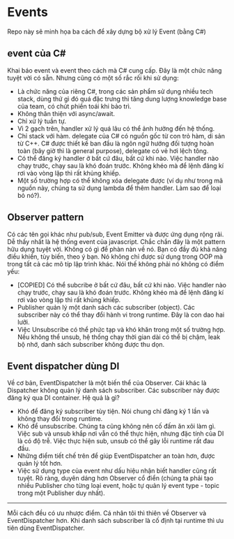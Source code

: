 # Events
Repo này sẽ minh họa ba cách để xây dựng bộ xử lý Event (bằng C#)

## event của C#
Khai báo event và event theo cách mà C# cung cấp. Đây là một chức năng tuyệt vời có sẵn. Nhưng cũng có một số rắc rối khi sử dụng:
- Là chức năng của riêng C#, trong các sản phẩm sử dụng nhiều tech stack, dùng thứ gì đó quá đặc trưng thì tăng dung lượng knowledge base của team, có chút phiền toái khi bảo trì.
- Không thân thiện với async/await.
- Chỉ xử lý tuần tự.
- Vì 2 gạch trên, handler xử lý quá lâu có thể ảnh hưởng đến hệ thống.
- Chỉ stack với hàm. delegate của C# có nguồn gốc từ con trỏ hàm, di sản từ C++. C# được thiết kế ban đầu là ngôn ngữ hướng đối tượng hoàn toàn (bây giờ thì là general purpose), delegate có vẻ hơi lệch tông.
- Có thể đăng ký handler ở bất cứ đâu, bất cứ khi nào. Việc handler nào chạy trước, chạy sau là khó đoán trước. Không khéo mà để lệnh đăng kí rơi vào vòng lặp thì rất khủng khiếp.
- Một số trường hợp có thể không xóa delegate được (ví dụ như trong mã nguồn này, chúng ta sử dụng lambda để thêm handler. Làm sao để loại bỏ nó?).

## Observer pattern
Có các tên gọi khác như pub/sub, Event Emitter và được ứng dụng rộng rãi. Dễ thấy nhất là hệ thống event của javascript.
Chắc chắn đây là một pattern hữu dụng tuyệt vời. Không có gì để phàn nàn về nó. Bạn có đầy đủ khả năng điều khiển, tùy biến, theo ý bạn. Nó không chỉ được sử dụng trong OOP mà trong tất cả các mô típ lập trình khác. Nói thế không phải nó không có điểm yếu:
- \[COPIED\] Có thể subcribe ở bất cứ đâu, bất cứ khi nào. Việc handler nào chạy trước, chạy sau là khó đoán trước. Không khéo mà để lệnh đăng kí rơi vào vòng lặp thì rất khủng khiếp.
- Publisher quản lý một danh sách các subscriber (object). Các subscriber này có thể thay đổi hành vi trong runtime. Đây là con dao hai lưỡi.
- Việc Unsubscribe có thể phức tạp và khó khăn trong một số trường hợp. Nếu không thể unsub, hệ thống chạy thời gian dài có thể bị chậm, leak bộ nhớ, danh sách subscriber không được thu dọn.

## Event dispatcher dùng DI
Về cơ bản, EventDispatcher là một biến thể của Observer. Cái khác là Dispatcher không quản lý danh sách subscriber. Các subscriber này được đăng ký qua DI container. Hệ quả là gì?
- Khó để đăng ký subscriber tùy tiện. Nói chung chỉ đăng ký 1 lần và không thay đổi trong runtime.
- Khó để unsubscribe. Chúng ta cũng không nên cố đấm ăn xôi làm gì. Việc sub và unsub khắp nơi vẫn có thể thực hiện, nhưng đặc tính của DI là có độ trễ. Việc thực hiện sub, unsub có thể gây lỗi runtime rất đau đầu.
- Những điểm tiết chế trên để giúp EventDispatcher an toàn hơn, được quản lý tốt hơn.
- Việc sử dụng type của event như dấu hiệu nhận biết handler cũng rất tuyệt. Rõ ràng, duyên dáng hơn Observer cổ điển (chúng ta phải tạo nhiều Publisher cho từng loại event, hoặc tự quản lý event type - topic trong một Publisher duy nhất).
---
Mỗi cách đều có ưu nhược điểm. Cá nhân tôi thì thiên về Observer và EventDispatcher hơn. Khi danh sách subscriber là cố định tại runtime thì ưu tiên dùng EventDispatcher.
